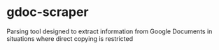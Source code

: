 # gdoc-scraper
Parsing tool designed to extract information from Google Documents in situations where direct copying is restricted
